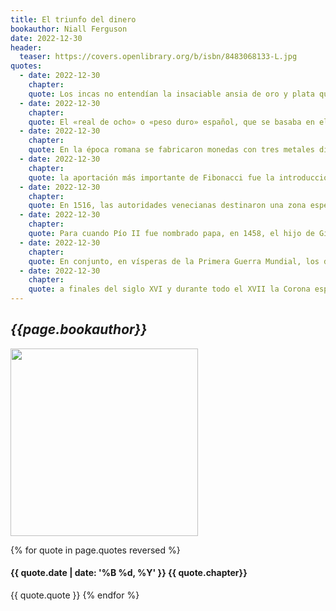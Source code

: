 ```yaml
---
title: El triunfo del dinero
bookauthor: Niall Ferguson
date: 2022-12-30
header:
  teaser: https://covers.openlibrary.org/b/isbn/8483068133-L.jpg
quotes:
  - date: 2022-12-30
    chapter: 
    quote: Los incas no entendían la insaciable ansia de oro y plata que parecía poseer a los europeos. «Aunque toda la nieve de los Andes se convirtiera en oro, seguirían sin estar satisfechos», se quejaba Manco Cápac.10 Los incas no podían apreciar que, para Pizarro y sus hombres, la plata era algo más que un metal brillante y decorativo. Podía convertirse en dinero&#58; una unidad de cuenta, una reserva de valor; en otras palabras, poder fácilmente transportable.
  - date: 2022-12-30
    chapter: 
    quote: El «real de ocho» o «peso duro» español, que se basaba en el taler alemán (del que más tarde se derivaría el dólar estadounidense), se convirtió en la primera moneda realmente global del mundo, financiando no solo las prolongadas guerras que España libró en Europa, sino también el comercio, en rápida expansión, de Europa con Asia.
  - date: 2022-12-30
    chapter: 
    quote: En la época romana se fabricaron monedas con tres metales distintos&#58; el áureo (de oro), el denario (de plata) y el sestercio (de bronce), que se clasificaban en ese mismo orden en función de la escasez relativa de los metales en cuestión, aunque todas llevaban la efigie del emperador reinante en un lado y las legendarias figuras de Rómulo y Remo en el otro.
  - date: 2022-12-30
    chapter: 
    quote: la aportación más importante de Fibonacci fue la introducción del sistema de numeración indoarábigo. No solo dio a Europa el sistema decimal, que hace mucho más fácil que con los números romanos cualquier clase de cálculo; también mostró cómo este podía aplicarse a la contabilidad comercial, a las conversiones de moneda y —de manera fundamental— al cálculo del interés.
  - date: 2022-12-30
    chapter: 
    quote: En 1516, las autoridades venecianas destinaron una zona especial de la ciudad para los judíos, situada en el emplazamiento de una antigua fundición de hierro, que pasaría a conocerse como el ghetto nuovo (el actual término italiano getto —que en el siglo XIV se escribía gheto— significa literalmente «fundición», «fraguado»).
  - date: 2022-12-30
    chapter: 
    quote: Para cuando Pío II fue nombrado papa, en 1458, el hijo de Giovanni, Cosimo de’ Medici y el Estado florentino venían a ser prácticamente lo mismo. Como diría el propio papa&#58; «Las cuestiones políticas se deciden en su casa. El hombre que él elige ocupa el poder. […] Él es quien decide la paz y la guerra y controla las leyes. […] Él es rey en todo menos en el nombre».
  - date: 2022-12-30
    chapter: 
    quote: En conjunto, en vísperas de la Primera Guerra Mundial, los depósitos de residentes en bancos ingleses totalizaban casi 1.200 millones de libras, frente a un total de billetes en circulación de solo 45,5 millones de libras. El dinero estaba ahora principalmente en los bancos, fuera de la vista, aunque nunca fuera de la mente.
  - date: 2022-12-30
    chapter: 
    quote: a finales del siglo XVI y durante todo el XVII la Corona española se convirtió en una grave morosa, suspendiendo total o parcialmente los pagos a sus acreedores en 1557, 1560, 1575, 1596, 1607, 1627, 1647, 1652 y 1662.
---
```

## *{{page.bookauthor}}*

<img width="300" src="{{ page.header.teaser }}"/>

{% for quote in page.quotes reversed %}
#### {{ quote.date | date: '%B %d, %Y' }} {{ quote.chapter}}
{{ quote.quote }}
{% endfor %}
